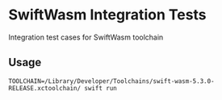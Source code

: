 # SwiftWasm Integration Tests

Integration test cases for SwiftWasm toolchain

## Usage

```
TOOLCHAIN=/Library/Developer/Toolchains/swift-wasm-5.3.0-RELEASE.xctoolchain/ swift run
```
